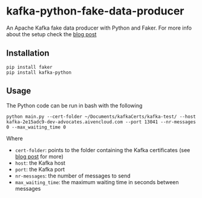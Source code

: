# kafka-python-fake-data-producer
An Apache Kafka fake data producer with Python and Faker. For more info about the setup check the [blog post]()


## Installation

```
pip install faker
pip install kafka-python

```

## Usage

The Python code can be run in bash with the following

```
python main.py --cert-folder ~/Documents/kafkaCerts/kafka-test/ --host kafka-2e15adc9-dev-advocates.aivencloud.com --port 13041 --nr-messages 0 --max_waiting_time 0
```
Where
* `cert-folder`: points to the folder containing the Kafka certificates (see [blog post]() for more)
* `host`: the Kafka host
* `port`: the Kafka port
* `nr-messages`: the number of messages to send
* `max_waiting_time`: the maximum waiting time in seconds between messages

